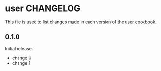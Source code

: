 # user CHANGELOG

This file is used to list changes made in each version of the user cookbook.

## 0.1.0

Initial release.

- change 0
- change 1
